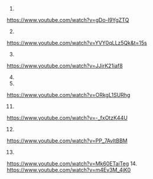 1.
https://www.youtube.com/watch?v=gDo-I9YgZTQ

2.
https://www.youtube.com/watch?v=YVY0qLLz5Qk&t=15s

3.
https://www.youtube.com/watch?v=JJirK21iaf8

4.


10.
https://www.youtube.com/watch?v=ORkgL1SURhg

11.
https://www.youtube.com/watch?v=-_fxOtzK44U

12.
https://www.youtube.com/watch?v=PP_7AvltBBM

13.
https://www.youtube.com/watch?v=Mk60ETaiTeg
14.
https://www.youtube.com/watch?v=m4Ev3M_4jK0
